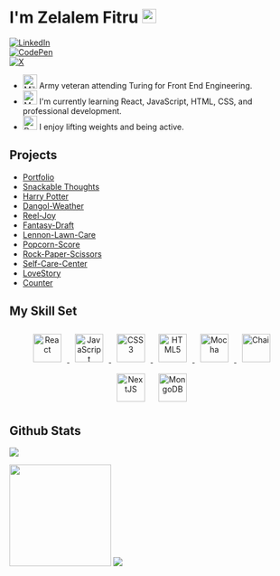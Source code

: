 
# I'm Zelalem Fitru <img src="https://raw.githubusercontent.com/Tarikul-Islam-Anik/Animated-Fluent-Emojis/master/Emojis/People%20with%20activities/Person%20Lifting%20Weights%20Medium-Dark%20Skin%20Tone.png" alt="Person Lifting Weights Medium-Dark Skin Tone" width="25" height="25" />

[![LinkedIn](https://img.shields.io/badge/linkedin-%230077B5.svg?style=for-the-badge&logo=linkedin&logoColor=white)](https://www.linkedin.com/in/zelalemfitru/) 
<br>
[![CodePen](https://img.shields.io/badge/Codepen-000000?style=for-the-badge&logo=codepen&logoColor=white)](https://codepen.io/zplusfitru)
<br>
[![X](https://img.shields.io/badge/X-%23000000.svg?style=for-the-badge&logo=X&logoColor=white)](https://x.com/ZTFitru)

- <img src="https://raw.githubusercontent.com/Tarikul-Islam-Anik/Animated-Fluent-Emojis/master/Emojis/Objects/Military%20Helmet.png" alt="Military Helmet" width="25" height="25" /> Army veteran attending Turing for Front End Engineering.
- <img src="https://raw.githubusercontent.com/Tarikul-Islam-Anik/Animated-Fluent-Emojis/master/Emojis/People%20with%20professions/Man%20Technologist%20Dark%20Skin%20Tone.png" alt="Man Technologist Dark Skin Tone" width="25" height="25" /> I'm currently learning React, JavaScript, HTML, CSS, and professional development.
- <img src="https://raw.githubusercontent.com/Tarikul-Islam-Anik/Animated-Fluent-Emojis/master/Emojis/People%20with%20activities/Person%20Lifting%20Weights%20Dark%20Skin%20Tone.png" alt="Person Lifting Weights Dark Skin Tone" width="25" height="25" /> I enjoy lifting weights and being active. 

## Projects 
- [Portfolio](https://zplusfitru.vercel.app/)
- [Snackable Thoughts](https://snackable-thoughts.vercel.app/)
- [Harry Potter](https://harrypotter-red.vercel.app/#)
- [Dangol-Weather](https://dangol-weather.vercel.app/)
- [Reel-Joy](https://reel-joy.vercel.app/)
- [Fantasy-Draft](https://fantasy-draft-nine.vercel.app/)
- [Lennon-Lawn-Care](https://lennon-lawn-care.vercel.app/)
- [Popcorn-Score](https://drif7er.github.io/popcorn-score/#/)
- [Rock-Paper-Scissors](https://ztfitru.github.io/Rock-Paper-Scissors/)
- [Self-Care-Center](https://ztfitru.github.io/self-care-center/)
- [LoveStory](https://ztfitru.github.io/lovestory/)
- [Counter](https://ztfitru.github.io/passenger-counter-app/)

## My Skill Set
<div align="center">
<a href="https://reactjs.org/" target="_blank"><img style="margin: 10px" src="https://profilinator.rishav.dev/skills-assets/react-original-wordmark.svg" alt="React" height="50" />
<a href="https://www.javascript.com/" target="_blank"><img style="margin: 10px" src="https://profilinator.rishav.dev/skills-assets/javascript-original.svg" alt="JavaScript" height="50" />
<a href="https://www.w3schools.com/css/" target="_blank"><img style="margin: 10px" src="https://profilinator.rishav.dev/skills-assets/css3-original-wordmark.svg" alt="CSS3" height="50" /> 
<a href="https://en.wikipedia.org/wiki/HTML5" target="_blank"><img style="margin: 10px" src="https://profilinator.rishav.dev/skills-assets/html5-original-wordmark.svg" alt="HTML5" height="50" /> 
<a href="https://mochajs.org/" target="_blank"><img style="margin: 10px" src="https://profilinator.rishav.dev/skills-assets/mocha.png" alt="Mocha" height="50" />
<a href="https://www.chaijs.com/" target="_blank"><img style="margin: 10px" src="https://profilinator.rishav.dev/skills-assets/chai.png" alt="Chai" height="50" /> 
<a href="https://nextjs.org/" target="_blank"><img style="margin: 10px" src="https://profilinator.rishav.dev/skills-assets/nextjs.png" alt="NextJS" height="50" /></a>
<a href="https://www.mongodb.com/" target="_blank"><img style="margin: 10px" src="https://profilinator.rishav.dev/skills-assets/mongodb-original-wordmark.svg" alt="MongoDB" height="50" /></a>  
</div>

## Github Stats
![](https://komarev.com/ghpvc/?username=ZTFitru&color=green)

<img height="180em" src="https://github-readme-stats.vercel.app/api?username=ztfitru&show_icons=true&hide_border=true&&count_private=true&include_all_commits=true" />

<img src="https://user-images.githubusercontent.com/74038190/216644497-1951db19-8f3d-4e44-ac08-8e9d7e0d94a7.gif" />


